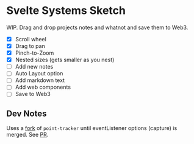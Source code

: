 # Svelte Systems Sketch

WIP. Drag and drop projects notes and whatnot and save them to Web3.

- [x] Scroll wheel
- [x] Drag to pan
- [x] Pinch-to-Zoom
- [x] Nested sizes (gets smaller as you nest)
- [ ] Add new notes
- [ ] Auto Layout option
- [ ] Add markdown text
- [ ] Add web components
- [ ] Save to Web3

## Dev Notes

Uses a [fork](https://github.com/DougAnderson444/pointer-tracker) of `point-tracker` until eventListener options (capture) is merged. See [PR](https://github.com/GoogleChromeLabs/pointer-tracker/pull/14).
